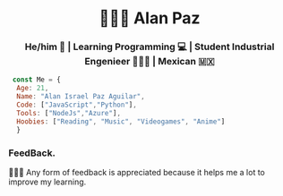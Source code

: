 <h1 align="Center"> 👨🏻‍💻 Alan Paz  </h1>
<h3 align="center"> He/him 🙂 | Learning Programming 💻 | Student Industrial Engenieer 👷🏻‍♂️ | Mexican 🇲🇽 </h3>

```JavaScript
 const Me = { 
  Age: 21, 
  Name: "Alan Israel Paz Aguilar",
  Code: ["JavaScript","Python"],
  Tools: ["NodeJs","Azure"],
  Hoobies: ["Reading", "Music", "Videogames", "Anime"]
  }
```
### FeedBack. 
🙏🙆‍♂️ Any form of feedback is appreciated because it helps me a lot to improve my learning.

